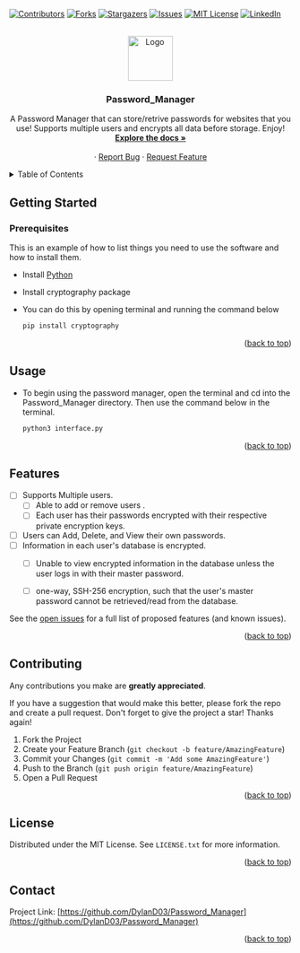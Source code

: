 <a name="readme-top"></a>

[![Contributors][contributors-shield]][contributors-url]
[![Forks][forks-shield]][forks-url]
[![Stargazers][stars-shield]][stars-url]
[![Issues][issues-shield]][issues-url]
[![MIT License][license-shield]][license-url]
[![LinkedIn][linkedin-shield]][linkedin-url]



<!-- PROJECT LOGO -->
<br />
<div align="center">
  <a href="https://github.com/DylanD03/Password_Manager">
    <img src="images/logo.png" alt="Logo" width="80" height="80">
  </a>

<h3 align="center">Password_Manager</h3>

  <p align="center">
    A Password Manager that can store/retrive passwords for websites that you use! Supports multiple users and encrypts all data before storage. Enjoy!
    <br />
    <a href="https://github.com/DylanD03/Password_Manager"><strong>Explore the docs »</strong></a>
    <br />
    <br />
    ·
    <a href="https://github.com/DylanD03/Password_Manager/issues">Report Bug</a>
    ·
    <a href="https://github.com/DylanD03/Password_Manager/issues">Request Feature</a>
  </p>
</div>



<!-- TABLE OF CONTENTS -->
<details>
  <summary>Table of Contents</summary>
  <ol>
    <li>
      <a href="#about-the-project">About The Project</a>
      <ul>
        <li><a href="#built-with">Built With</a></li>
      </ul>
    </li>
    <li>
      <a href="#getting-started">Getting Started</a>
      <ul>
        <li><a href="#prerequisites">Prerequisites</a></li>
        <li><a href="#installation">Installation</a></li>
      </ul>
    </li>
    <li><a href="#usage">Usage</a></li>
    <li><a href="#roadmap">Roadmap</a></li>
    <li><a href="#contributing">Contributing</a></li>
    <li><a href="#license">License</a></li>
    <li><a href="#contact">Contact</a></li>
    <li><a href="#acknowledgments">Acknowledgments</a></li>
  </ol>
</details>





<!-- GETTING STARTED -->
## Getting Started


### Prerequisites

This is an example of how to list things you need to use the software and how to install them.
* Install [Python](https://www.python.org/)

* Install cryptography package
* You can do this by opening terminal and running the command below
  ```sh
  pip install cryptography
  ```


<p align="right">(<a href="#readme-top">back to top</a>)</p>



<!-- USAGE EXAMPLES -->
## Usage

* To begin using the password manager, open the terminal and cd into the Password_Manager directory. Then use the command below in the terminal.

  ```sh
  python3 interface.py
  ```


<p align="right">(<a href="#readme-top">back to top</a>)</p>



<!-- ROADMAP -->
## Features

- [ ] Supports Multiple users.
  - [ ] Able to add or remove users .
  - [ ] Each user has their passwords encrypted with their respective private encryption keys.
- [ ] Users can Add, Delete, and View their own passwords.
- [ ] Information in each user's database is encrypted. 
    - [ ] Unable to view encrypted information in the database unless the user logs in with their master password.
    - [ ] one-way, SSH-256 encryption, such that the user's master password cannot be retrieved/read from the database.


See the [open issues](https://github.com/DylanD03/Password_Manager/issues) for a full list of proposed features (and known issues).

<p align="right">(<a href="#readme-top">back to top</a>)</p>



<!-- CONTRIBUTING -->
## Contributing

Any contributions you make are **greatly appreciated**.

If you have a suggestion that would make this better, please fork the repo and create a pull request. Don't forget to give the project a star! Thanks again!

1. Fork the Project
2. Create your Feature Branch (`git checkout -b feature/AmazingFeature`)
3. Commit your Changes (`git commit -m 'Add some AmazingFeature'`)
4. Push to the Branch (`git push origin feature/AmazingFeature`)
5. Open a Pull Request

<p align="right">(<a href="#readme-top">back to top</a>)</p>



<!-- LICENSE -->
## License

Distributed under the MIT License. See `LICENSE.txt` for more information.

<p align="right">(<a href="#readme-top">back to top</a>)</p>



<!-- CONTACT -->
## Contact


Project Link: [https://github.com/DylanD03/Password_Manager](https://github.com/DylanD03/Password_Manager)

<p align="right">(<a href="#readme-top">back to top</a>)</p>




<!-- MARKDOWN LINKS & IMAGES -->
<!-- https://www.markdownguide.org/basic-syntax/#reference-style-links -->
[contributors-shield]: https://img.shields.io/github/contributors/DylanD03/Password_Manager.svg?style=for-the-badge
[contributors-url]: https://github.com/DylanD03/Password_Manager/graphs/contributors
[forks-shield]: https://img.shields.io/github/forks/DylanD03/Password_Manager.svg?style=for-the-badge
[forks-url]: https://github.com/DylanD03/Password_Manager/network/members
[stars-shield]: https://img.shields.io/github/stars/DylanD03/Password_Manager.svg?style=for-the-badge
[stars-url]: https://github.com/DylanD03/Password_Manager/stargazers
[issues-shield]: https://img.shields.io/github/issues/DylanD03/Password_Manager.svg?style=for-the-badge
[issues-url]: https://github.com/DylanD03/Password_Manager/issues
[license-shield]: https://img.shields.io/github/license/DylanD03/Password_Manager.svg?style=for-the-badge
[license-url]: https://github.com/DylanD03/Password_Manager/blob/master/LICENSE.txt
[linkedin-shield]: https://img.shields.io/badge/-LinkedIn-black.svg?style=for-the-badge&logo=linkedin&colorB=555
[linkedin-url]: https://linkedin.com/in/https://www.linkedin.com/in/dylan-du-12894924a/
[product-screenshot]: images/screenshot.png
